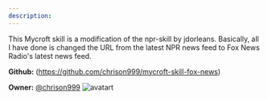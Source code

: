 ```yaml
---
description: 
---
```

This Mycroft skill is a modification of the npr-skill by jdorleans.
Basically, all I have done is changed the URL from the latest NPR
news feed to Fox News Radio's latest news feed.

**Github:** (https://github.com/chrison999/mycroft-skill-fox-news)

**Owner:** [@chrison999](https://github.com/chrison999) ![avatart](https://avatars3.githubusercontent.com/u/7979787?v=4)


